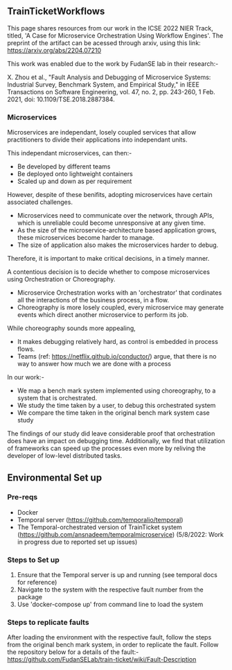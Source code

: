 ## TrainTicketWorkflows

This page shares resources from our work in the ICSE 2022 NIER Track, titled, 'A Case for Microservice Orchestration Using Workflow Engines'. The preprint of the artifact can be acessed through arxiv, using this link: https://arxiv.org/abs/2204.07210

This work was enabled due to the work by FudanSE lab in their research:-

X. Zhou et al., "Fault Analysis and Debugging of Microservice Systems: Industrial Survey, Benchmark System, and Empirical Study," in IEEE Transactions on Software Engineering, vol. 47, no. 2, pp. 243-260, 1 Feb. 2021, doi: 10.1109/TSE.2018.2887384.

### Microservices

Microservices are independant, losely coupled services that allow practitioners to divide their applications into independant units.

This independant microservices, can then:-
- Be developed by different teams
- Be deployed onto lightweight containers
- Scaled up and down as per requirement

However, despite of these benifits, adopting microservices have certain associated challenges.
- Microservices need to communicate over the network, through APIs, which is unreliable could become unresponsive at any given time.
- As the size of the microservice-architecture based application grows, these microservices become harder to manage.
- The size of application also makes the microservices harder to debug.

Therefore, it is important to make critical decisions, in a timely manner.

A contentious decision is to decide whether to compose microservices using Orchestration or Choreography.

- Microservice Orchestration works with an 'orchestrator' that cordinates all the interactions of the business process, in a flow.
- Choreography is more losely coupled, every microservice may generate events which direct another microservice to perform its job.

While choreography sounds more appealing,
- It makes debugging relatively hard, as control is embedded in process flows.
- Teams (ref: https://netflix.github.io/conductor/) argue, that there is no way to answer how much we are done with a process

In our work:-
- We map a bench mark system implemented using choreography, to a system that is orchestrated.
- We study the time taken by a user, to debug this orchestrated system
- We compare the time taken in the original bench mark system case study

The findings of our study did leave considerable proof that orchestration does have an impact on debugging time. Additionally, we find that utilization of frameworks can speed up the processes even more by reliving the developer of low-level distributed tasks.


## Environmental Set up

### Pre-reqs
- Docker
- Temporal server (https://github.com/temporalio/temporal)
- The Temporal-orchestrated version of TrainTicket system (https://github.com/ansnadeem/temporalmicroservice)  (5/8/2022: Work in progress due to reported set up issues)


### Steps to Set up
1) Ensure that the Temporal server is up and running (see temporal docs for reference)
2) Navigate to the system with the respective fault number from the package
3) Use 'docker-compose up' from command line to load the system

### Steps to replicate faults
After loading the environment with the respective fault, follow the steps from the original bench mark system, in order to replicate the fault.
Follow the repository below for a details of the fault:-
https://github.com/FudanSELab/train-ticket/wiki/Fault-Description
